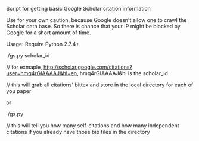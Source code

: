 Script for getting basic Google Scholar citation information

Use for your own caution, because Google doesn't allow one to crawl the Scholar data base. So there is chance that your IP might be blocked by Google for a short amount of time.


Usage: Require Python 2.7.4+

./gs.py scholar_id

// for exmaple, http://scholar.google.com/citations?user=hmq4rGIAAAAJ&hl=en, hmq4rGIAAAAJ&hl is the scholar_id

// this will grab all citations' bittex and store in the local directory for each of you paper

or

./gs.py 

// this will tell you how many self-citations and how many independent citations if you already have those bib files in the directory
